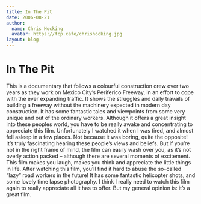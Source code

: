```yaml
---
title: In The Pit
date: 2006-08-21
author:
  name: Chris Hocking
  avatar: https://fcp.cafe/chrishocking.jpg
layout: blog
---
```

# In The Pit

This is a documentary that follows a colourful construction crew over two years as they work on Mexico City’s Periferico Freeway, in an effort to cope with the ever expanding traffic. It shows the struggles and daily travails of building a freeway without the machinery expected in modern day construction. It has some fantastic tales and viewpoints from some very unique and out of the ordinary workers. Although it offers a great insight into these peoples world, you have to be really awake and concentrating to appreciate this film. Unfortunately I watched it when I was tired, and almost fell asleep in a few places. Not because it was boring, quite the opposite! It’s truly fascinating hearing these people’s views and beliefs. But if you’re not in the right frame of mind, the film can easily wash over you, as it’s not overly action packed – although there are several moments of excitement. This film makes you laugh, makes you think and appreciate the little things in life. After watching this film, you’ll find it hard to abuse the so-called “lazy” road workers in the future! It has some fantastic helicopter shots, and some lovely time lapse photography. I think I really need to watch this film again to really appreciate all it has to offer. But my general opinion is: it’s a great film.